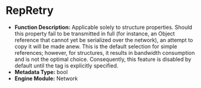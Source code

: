 # RepRetry

- **Function Description:** Applicable solely to structure properties. Should this property fail to be transmitted in full (for instance, an Object reference that cannot yet be serialized over the network), an attempt to copy it will be made anew. This is the default selection for simple references; however, for structures, it results in bandwidth consumption and is not the optimal choice. Consequently, this feature is disabled by default until the tag is explicitly specified.
- **Metadata Type:** bool
- **Engine Module:** Network